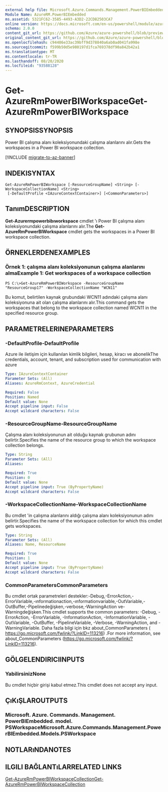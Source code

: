 ```yaml
---
external help file: Microsoft.Azure.Commands.Management.PowerBIEmbedded.dll-Help.xml
Module Name: AzureRM.PowerBIEmbedded
ms.assetid: 5321FC62-3585-4493-A3D2-22CD82503CA7
online version: https://docs.microsoft.com/en-us/powershell/module/azurerm.powerbiembedded/get-azurermpowerbiworkspace
schema: 2.0.0
content_git_url: https://github.com/Azure/azure-powershell/blob/preview/src/ResourceManager/PowerBIEmbedded/Commands.Management.PowerBIEmbedded/help/Get-AzureRmPowerBIWorkspace.md
original_content_git_url: https://github.com/Azure/azure-powershell/blob/preview/src/ResourceManager/PowerBIEmbedded/Commands.Management.PowerBIEmbedded/help/Get-AzureRmPowerBIWorkspace.md
ms.openlocfilehash: c94486e33ac39bff9d378840a6ab0ad041fa998e
ms.sourcegitcommit: f599b50d5e980197d1fca769378df90a842b42a1
ms.translationtype: MT
ms.contentlocale: tr-TR
ms.lasthandoff: 08/20/2020
ms.locfileid: "93588128"
---
```

# <span data-ttu-id="1d21d-101">Get-AzureRmPowerBIWorkspace</span><span class="sxs-lookup"><span data-stu-id="1d21d-101">Get-AzureRmPowerBIWorkspace</span></span>

## <span data-ttu-id="1d21d-102">SYNOPSIS</span><span class="sxs-lookup"><span data-stu-id="1d21d-102">SYNOPSIS</span></span>
<span data-ttu-id="1d21d-103">Power BI çalışma alanı koleksiyonundaki çalışma alanlarını alır.</span><span class="sxs-lookup"><span data-stu-id="1d21d-103">Gets the workspaces in a Power BI workspace collection.</span></span>

[!INCLUDE [migrate-to-az-banner](../../includes/migrate-to-az-banner.md)]

## <span data-ttu-id="1d21d-104">INDEKI</span><span class="sxs-lookup"><span data-stu-id="1d21d-104">SYNTAX</span></span>

```
Get-AzureRmPowerBIWorkspace [-ResourceGroupName] <String> [-WorkspaceCollectionName] <String>
 [-DefaultProfile <IAzureContextContainer>] [<CommonParameters>]
```

## <span data-ttu-id="1d21d-105">Tanım</span><span class="sxs-lookup"><span data-stu-id="1d21d-105">DESCRIPTION</span></span>
<span data-ttu-id="1d21d-106">**Get-Azurermpowerbibıworkspace** cmdlet 'ı Power BI çalışma alanı koleksiyonundaki çalışma alanlarını alır.</span><span class="sxs-lookup"><span data-stu-id="1d21d-106">The **Get-AzureRmPowerBIWorkspace** cmdlet gets the workspaces in a Power BI workspace collection.</span></span>

## <span data-ttu-id="1d21d-107">ÖRNEKLERDEN</span><span class="sxs-lookup"><span data-stu-id="1d21d-107">EXAMPLES</span></span>

### <span data-ttu-id="1d21d-108">Örnek 1: çalışma alanı koleksiyonunun çalışma alanlarını alma</span><span class="sxs-lookup"><span data-stu-id="1d21d-108">Example 1: Get workspaces of a workspace collection</span></span>
```
PS C:\>Get-AzureRmPowerBIWorkspace -ResourceGroupName "ResourceGroup17" -WorkspaceCollectionName "WCN11"
```

<span data-ttu-id="1d21d-109">Bu komut, belirtilen kaynak grubundaki WCN11 adındaki çalışma alanı koleksiyonuna ait olan çalışma alanlarını alır.</span><span class="sxs-lookup"><span data-stu-id="1d21d-109">This command gets the workspaces that belong to the workspace collection named WCN11 in the specified resource group.</span></span>

## <span data-ttu-id="1d21d-110">PARAMETRELERINE</span><span class="sxs-lookup"><span data-stu-id="1d21d-110">PARAMETERS</span></span>

### <span data-ttu-id="1d21d-111">-DefaultProfile</span><span class="sxs-lookup"><span data-stu-id="1d21d-111">-DefaultProfile</span></span>
<span data-ttu-id="1d21d-112">Azure ile iletişim için kullanılan kimlik bilgileri, hesap, kiracı ve abonelik</span><span class="sxs-lookup"><span data-stu-id="1d21d-112">The credentials, account, tenant, and subscription used for communication with azure</span></span>

```yaml
Type: IAzureContextContainer
Parameter Sets: (All)
Aliases: AzureRmContext, AzureCredential

Required: False
Position: Named
Default value: None
Accept pipeline input: False
Accept wildcard characters: False
```

### <span data-ttu-id="1d21d-113">-ResourceGroupName</span><span class="sxs-lookup"><span data-stu-id="1d21d-113">-ResourceGroupName</span></span>
<span data-ttu-id="1d21d-114">Çalışma alanı koleksiyonunun ait olduğu kaynak grubunun adını belirtir.</span><span class="sxs-lookup"><span data-stu-id="1d21d-114">Specifies the name of the resource group to which the workspace collection belongs.</span></span>

```yaml
Type: String
Parameter Sets: (All)
Aliases: 

Required: True
Position: 0
Default value: None
Accept pipeline input: True (ByPropertyName)
Accept wildcard characters: False
```

### <span data-ttu-id="1d21d-115">-WorkspaceCollectionName</span><span class="sxs-lookup"><span data-stu-id="1d21d-115">-WorkspaceCollectionName</span></span>
<span data-ttu-id="1d21d-116">Bu cmdlet 'in çalışma alanlarını aldığı çalışma alanı koleksiyonunun adını belirtir.</span><span class="sxs-lookup"><span data-stu-id="1d21d-116">Specifies the name of the workspace collection for which this cmdlet gets workspaces.</span></span>

```yaml
Type: String
Parameter Sets: (All)
Aliases: Name, ResourceName

Required: True
Position: 1
Default value: None
Accept pipeline input: True (ByPropertyName)
Accept wildcard characters: False
```

### <span data-ttu-id="1d21d-117">CommonParameters</span><span class="sxs-lookup"><span data-stu-id="1d21d-117">CommonParameters</span></span>
<span data-ttu-id="1d21d-118">Bu cmdlet ortak parametreleri destekler:-Debug,-ErrorAction,-ErrorVariable,-ınformationaction,-ınformationvariable,-OutVariable,-OutBuffer,-Pipelinedeğişken,-verbose,-WarningAction ve-Warningdeğişken.</span><span class="sxs-lookup"><span data-stu-id="1d21d-118">This cmdlet supports the common parameters: -Debug, -ErrorAction, -ErrorVariable, -InformationAction, -InformationVariable, -OutVariable, -OutBuffer, -PipelineVariable, -Verbose, -WarningAction, and -WarningVariable.</span></span> <span data-ttu-id="1d21d-119">Daha fazla bilgi için bkz about_CommonParameters ( https://go.microsoft.com/fwlink/?LinkID=113216) .</span><span class="sxs-lookup"><span data-stu-id="1d21d-119">For more information, see about_CommonParameters (https://go.microsoft.com/fwlink/?LinkID=113216).</span></span>

## <span data-ttu-id="1d21d-120">GÖLGELENDIRICI</span><span class="sxs-lookup"><span data-stu-id="1d21d-120">INPUTS</span></span>

### <span data-ttu-id="1d21d-121">Yabilirsiniz</span><span class="sxs-lookup"><span data-stu-id="1d21d-121">None</span></span>
<span data-ttu-id="1d21d-122">Bu cmdlet hiçbir girişi kabul etmez.</span><span class="sxs-lookup"><span data-stu-id="1d21d-122">This cmdlet does not accept any input.</span></span>

## <span data-ttu-id="1d21d-123">ÇıKıŞLAR</span><span class="sxs-lookup"><span data-stu-id="1d21d-123">OUTPUTS</span></span>

### <span data-ttu-id="1d21d-124">Microsoft. Azure. Commands. Management. PowerBIEmbedded. model. PSWorkspace</span><span class="sxs-lookup"><span data-stu-id="1d21d-124">Microsoft.Azure.Commands.Management.PowerBIEmbedded.Models.PSWorkspace</span></span>

## <span data-ttu-id="1d21d-125">NOTLARıNDA</span><span class="sxs-lookup"><span data-stu-id="1d21d-125">NOTES</span></span>

## <span data-ttu-id="1d21d-126">ILGILI BAĞLANTıLAR</span><span class="sxs-lookup"><span data-stu-id="1d21d-126">RELATED LINKS</span></span>

[<span data-ttu-id="1d21d-127">Get-AzureRmPowerBIWorkspaceCollection</span><span class="sxs-lookup"><span data-stu-id="1d21d-127">Get-AzureRmPowerBIWorkspaceCollection</span></span>](./Get-AzureRmPowerBIWorkspaceCollection.md)


